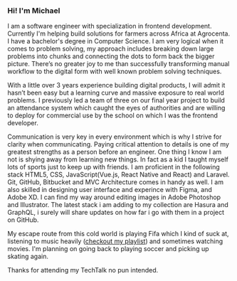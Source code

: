 ### Hi! I'm Michael

I am a software engineer with specialization in frontend development. Currently I'm helping build solutions for farmers across Africa at Agrocenta. I have a bachelor's degree in Computer Science. I am very logical when it comes to problem solving, my approach includes breaking down large problems into chunks and connecting the dots to form back the bigger picture. There’s no greater joy to me than successfully transforming manual workflow to the digital form with well known problem solving techniques.

With a little over 3 years experience building digital products, I will admit it hasn’t been easy but a learning curve and massive exposure to real world problems. I previously led a team of three on our final year project to build an attendance system which caught the eyes of authorities and are willing to deploy for commercial use by the school on which I was the frontend developer.

Communication is very key in every environment which is why I strive for clarity when communicating. Paying critical attention to details is one of my greatest strengths as a person before an engineer. One thing I know I am not is shying away from learning new things. In fact as a kid I taught myself lots of sports just to keep up with friends. I am proficient in the following stack HTML5, CSS, JavaScript(Vue.js, React Native and React) and Laravel. Git, GitHub, Bitbucket and MVC Architecture comes in handy as well. I am also skilled in designing user interface and experince with Figma, and Adobe XD. I can find my way around editing images in Adobe Photoshop and Illustrator. The latest stack i am adding to my collection are Hasura and GraphQL, i surely will share updates on how far i go with them in a project on GitHub.

My escape route from this cold world is playing Fifa which I kind of suck at, listening to music heavily ([checkout my playlist](https://music.apple.com/gh/playlist/imaginary/pl.u-BNA6rkjF1pBeg2E)) and sometimes watching movies. I'm planning on going back to playing soccer and picking up skating again.

Thanks for attending my TechTalk no pun intended.

